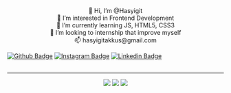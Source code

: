 <center>
👋 Hi, I’m @Hasyigit <br>
👀 I’m interested in Frontend Development <br>
🌱 I’m currently learning JS, HTML5, CSS3 <br>
💞️ I’m looking to internship that improve myself <br>
📫 hasyigitakkus@gmail.com
</center>

[![Github Badge](https://img.shields.io/badge/GitHub-100000?style=for-the-badge&logo=github&logoColor=white&link=)](https://github.com/Hasyigit) 
[![Instagram Badge](https://img.shields.io/badge/Instagram-E4405F?style=for-the-badge&logo=instagram&logoColor=white&link=)](https://www.instagram.com/hasyigitakkus00)
[![Linkedin Badge](https://img.shields.io/badge/LinkedIn-0077B5?style=for-the-badge&logo=linkedin&logoColor=white&link=)](https://www.linkedin.com/in/hasyigitakkus/)
<br><br>
<hr>
<center>
<img src="https://img.shields.io/badge/HTML5-E34F26?style=for-the-badge&logo=html5&logoColor=white">
<img src="https://img.shields.io/badge/CSS3-1572B6?style=for-the-badge&logo=css3&logoColor=white">
<img src="https://img.shields.io/badge/Bootstrap-563D7C?style=for-the-badge&logo=bootstrap&logoColor=white">  
</center>
     

